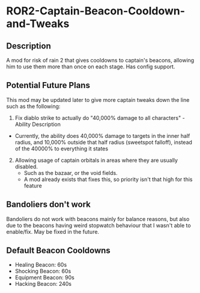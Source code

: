 # ROR2-Captain-Beacon-Cooldown-and-Tweaks

## Description

A mod for risk of rain 2 that gives cooldowns to captain's beacons,
allowing him to use them more than once on each stage. Has config support.

## Potential Future Plans

This mod may be updated later to give more captain tweaks down the line such as the following:

1. Fix diablo strike to actually do "40,000% damage to all characters" \- Ability Description

  - Currently, the ability does 40,000% damage to targets in the inner half
    radius, and 10,000% outside that half radius (sweetspot falloff), instead of the 40000% to everything it states

2. Allowing usage of captain orbitals in areas where they are usually disabled.
   - Such as the bazaar, or the void fields.
   - A mod already exists that fixes this, so priority isn't that high for this feature

## Bandoliers don't work

Bandoliers do not work with beacons mainly for balance reasons, but also due to the beacons having weird
stopwatch behaviour that I wasn't able to enable/fix.
May be fixed in the future.

## Default Beacon Cooldowns

- Healing Beacon: 60s
- Shocking Beacon: 60s
- Equipment Beacon: 90s
- Hacking Beacon: 240s
